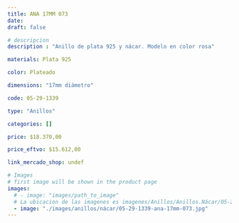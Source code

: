 ```yaml
---
title: ANA 17MM 073
date: 
draft: false

# descripcion
description : "Anillo de plata 925 y nácar. Modelo en color rosa"

materials: Plata 925

color: Plateado

dimensions: "17mm diámetro"

code: 05-29-1339

type: "Anillos"

categories: []

price: $18.370,00

price_eftvo: $15.612,00

link_mercado_shop: undef

# Images
# first image will be shown in the product page
images:
  # - image: "images/path_to_image"
  # La ubicacion de las imagenes es imagenes/Anillos/Anillos.Nácar/05-29-1339-ana-17mm-073
  - image: "./images/anillos/nácar/05-29-1339-ana-17mm-073.jpg"
---
```

